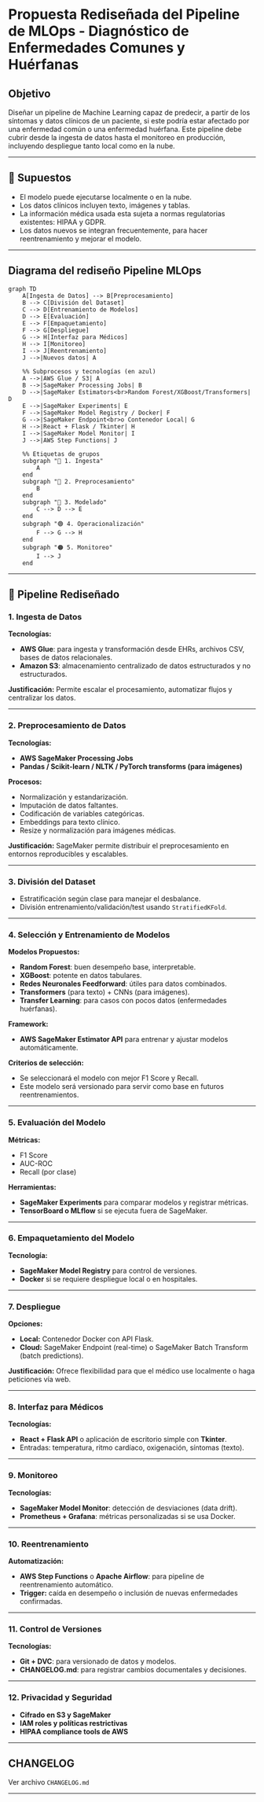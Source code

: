# Propuesta Rediseñada del Pipeline de MLOps - Diagnóstico de Enfermedades Comunes y Huérfanas

## Objetivo

Diseñar un pipeline de Machine Learning capaz de predecir, a partir de los síntomas y datos clínicos de un paciente, si este podría estar afectado por una enfermedad común o una enfermedad huérfana. Este pipeline debe cubrir desde la ingesta de datos hasta el monitoreo en producción, incluyendo despliegue tanto local como en la nube.

---

## 📌 Supuestos

- El modelo puede ejecutarse localmente o en la nube.
- Los datos clínicos incluyen texto, imágenes y tablas.
- La información médica usada esta sujeta a normas regulatorias existentes: HIPAA y GDPR.
- Los datos nuevos se integran frecuentemente, para hacer reentrenamiento y mejorar el modelo.

---

## Diagrama del rediseño Pipeline MLOps

```mermaid
graph TD
    A[Ingesta de Datos] --> B[Preprocesamiento]
    B --> C[División del Dataset]
    C --> D[Entrenamiento de Modelos]
    D --> E[Evaluación]
    E --> F[Empaquetamiento]
    F --> G[Despliegue]
    G --> H[Interfaz para Médicos]
    H --> I[Monitoreo]
    I --> J[Reentrenamiento]
    J -->|Nuevos datos| A

    %% Subprocesos y tecnologías (en azul)
    A -->|AWS Glue / S3| A
    B -->|SageMaker Processing Jobs| B
    D -->|SageMaker Estimators<br>Random Forest/XGBoost/Transformers| D
    E -->|SageMaker Experiments| E
    F -->|SageMaker Model Registry / Docker| F
    G -->|SageMaker Endpoint<br>o Contenedor Local| G
    H -->|React + Flask / Tkinter| H
    I -->|SageMaker Model Monitor| I
    J -->|AWS Step Functions| J

    %% Etiquetas de grupos
    subgraph "🔵 1. Ingesta"
        A
    end
    subgraph "🔵 2. Preprocesamiento"
        B
    end
    subgraph "🔵 3. Modelado"
        C --> D --> E
    end
    subgraph "🟢 4. Operacionalización"
        F --> G --> H
    end
    subgraph "🟠 5. Monitoreo"
        I --> J
    end
```

---

## 🔄 Pipeline Rediseñado

### 1. **Ingesta de Datos**


**Tecnologías:**
- **AWS Glue**: para ingesta y transformación desde EHRs, archivos CSV, bases de datos relacionales.
- **Amazon S3**: almacenamiento centralizado de datos estructurados y no estructurados.

**Justificación:**
Permite escalar el procesamiento, automatizar flujos y centralizar los datos.

---

### 2. **Preprocesamiento de Datos**


**Tecnologías:**
- **AWS SageMaker Processing Jobs**
- **Pandas / Scikit-learn / NLTK / PyTorch transforms (para imágenes)**

**Procesos:**
- Normalización y estandarización.
- Imputación de datos faltantes.
- Codificación de variables categóricas.
- Embeddings para texto clínico.
- Resize y normalización para imágenes médicas.

**Justificación:**
SageMaker permite distribuir el preprocesamiento en entornos reproducibles y escalables.

---

### 3. **División del Dataset**

- Estratificación según clase para manejar el desbalance.
- División entrenamiento/validación/test usando `StratifiedKFold`.

---

### 4. **Selección y Entrenamiento de Modelos**

**Modelos Propuestos:**
- **Random Forest**: buen desempeño base, interpretable.
- **XGBoost**: potente en datos tabulares.
- **Redes Neuronales Feedforward**: útiles para datos combinados.
- **Transformers** (para texto) + CNNs (para imágenes).
- **Transfer Learning**: para casos con pocos datos (enfermedades huérfanas).

**Framework:**
- **AWS SageMaker Estimator API** para entrenar y ajustar modelos automáticamente.

**Criterios de selección:**
- Se seleccionará el modelo con mejor F1 Score y Recall.
- Este modelo será versionado para servir como base en futuros reentrenamientos.

---

### 5. **Evaluación del Modelo**

**Métricas:**
- F1 Score
- AUC-ROC
- Recall (por clase)

**Herramientas:**
- **SageMaker Experiments** para comparar modelos y registrar métricas.
- **TensorBoard o MLflow** si se ejecuta fuera de SageMaker.

---

### 6. **Empaquetamiento del Modelo**

**Tecnología:**
- **SageMaker Model Registry** para control de versiones.
- **Docker** si se requiere despliegue local o en hospitales.

---

### 7. **Despliegue**

**Opciones:**
- **Local:** Contenedor Docker con API Flask.
- **Cloud:** SageMaker Endpoint (real-time) o SageMaker Batch Transform (batch predictions).

**Justificación:**
Ofrece flexibilidad para que el médico use localmente o haga peticiones vía web.

---

### 8. **Interfaz para Médicos**

**Tecnologías:**
- **React + Flask API** o aplicación de escritorio simple con **Tkinter**.
- Entradas: temperatura, ritmo cardíaco, oxigenación, síntomas (texto).

---

### 9. **Monitoreo**

**Tecnologías:**
- **SageMaker Model Monitor**: detección de desviaciones (data drift).
- **Prometheus + Grafana**: métricas personalizadas si se usa Docker.

---

### 10. **Reentrenamiento**

**Automatización:**
- **AWS Step Functions** o **Apache Airflow**: para pipeline de reentrenamiento automático.
- **Trigger:** caída en desempeño o inclusión de nuevas enfermedades confirmadas.

---

### 11. **Control de Versiones**

**Tecnologías:**
- **Git + DVC**: para versionado de datos y modelos.
- **CHANGELOG.md**: para registrar cambios documentales y decisiones.

---

### 12. **Privacidad y Seguridad**

- **Cifrado en S3 y SageMaker**
- **IAM roles y políticas restrictivas**
- **HIPAA compliance tools de AWS**

---

## CHANGELOG

Ver archivo `CHANGELOG.md`

---
